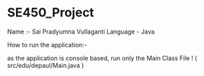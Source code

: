 # SE450_Project

Name :- Sai Pradyumna Vullaganti
Language - Java

How to run the application:-

as the application is console based, run only the Main Class File ! ( src/edu/depaul/Main.java )
